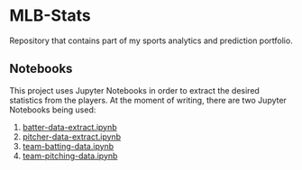 # MLB-Stats

Repository that contains part of my sports analytics and prediction portfolio.

## Notebooks

This project uses Jupyter Notebooks in order to extract the desired statistics from the players. At the moment of writing, there are two Jupyter Notebooks being used:

1. [batter-data-extract.ipynb](./Notebooks/Player%20Data/batter-data-extract.ipynb)
2. [pitcher-data-extract.ipynb](./Notebooks/Player%20Data/pitcher-data-extract.ipynb)
3. [team-batting-data.ipynb](./Notebooks/Team%20Data/team-batting-data.ipynb)
4. [team-pitching-data.ipynb](./Notebooks/Team%20Data/team-pitching-data.ipynb)
